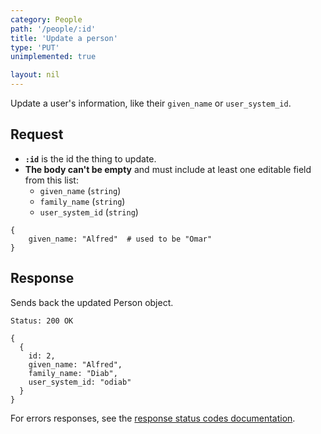 ```yaml
---
category: People
path: '/people/:id'
title: 'Update a person'
type: 'PUT'
unimplemented: true

layout: nil
---
```


Update a user's information, like their `given_name` or `user_system_id`.

## Request

* **`:id`** is the id the thing to update.
* **The body can't be empty** and must include at least one editable field from
  this list:
  * `given_name` (`string`)
  * `family_name` (`string`)
  * `user_system_id` (`string`)

```
{
    given_name: "Alfred"  # used to be "Omar"
}
```

## Response

Sends back the updated Person object.

```Status: 200 OK```
```
{
  {
    id: 2,
    given_name: "Alfred",
    family_name: "Diab",
    user_system_id: "odiab"
  }
}
```

For errors responses, see the [response status codes documentation](#response-status-codes).
